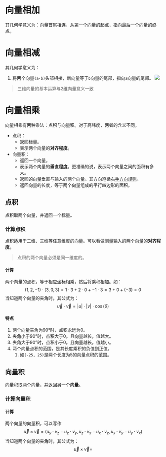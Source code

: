 # 向量相加
其几何学意义为：向量首尾相连，从第一个向量的起点，指向最后一个向量的终点。

# 向量相减
其几何学意义为：
1. 将两个向量`(a-b)`头部相接，新向量等于`b`向量的尾部，指向`a`向量的尾部。
![](Pasted%20image%2020230311161108.png)

> 三维向量的基本运算与2维向量意义一致 


# 向量相乘
向量相乘有两种乘法：点积与向量积。对于高纬度，两者的含义不同。
- 点积：
	- 返回标量。
	- 表示两个向量的**对齐程度**。
- 向量积：
	- 返回一个向量。
	- 表示两个向量的**垂直程度**。更准确的说，表示两个向量之间的面积有多大。
	- 返回的向量垂直与输入的两个向量。其方向遵循[右手方向规则](右手方向规则.md)。
	- 返回向量的长度，等于两个向量组成的平行四边形的面积。

## 点积
点积取两个向量，并返回一个标量。

### 计算点积
点积适用于二维、三维等任意维度的向量。可以看做测量输入的两个向量的**对齐程度**。
> 点积的两个向量必须是同一维度的。

#### 计算
两个向量的点积，等于相应坐标相乘，然后将乘积相加。如：
$$
(1, 2, -1) \cdot (3, 0, 3) = 1 \cdot 3 + 2 \cdot 0 + -1 \cdot 3 = 3 + 0 + (-3) = 0
$$
当知道两个向量的夹角时，其公式为：
$$
\vec{u} \cdot \vec{v} = \lvert u \rvert \cdot \lvert v \rvert \cdot \cos(\theta)
$$

#### 特点
1. 两个向量夹角为90°时，点积永远为0。
2. 夹角小于90°时，点积大于0。且向量越长，值越大。
3. 夹角大于90°时，点积小于0。且向量越长，值越小。
4. 两个向量点积的范围，是其长度乘积的负值到正值。
	1. 如`(-25, 25)`是两个长度为5的向量点积的范围。

## 向量积
向量积取两个向量，并返回另一个**向量**。

### 计算向量积

#### 计算
两个向量的向量积，可以写作
$$
\vec{u} \times \vec{v} = (u_y \cdot v_z - u_z \cdot v_y, u_z \cdot v_x - u_x \cdot v_z, u_x \cdot v_y - u_y \cdot v_x)
$$
当知道两个向量的夹角时，其公式为：
$$
\vec{u} \times \vec{v} = 
$$